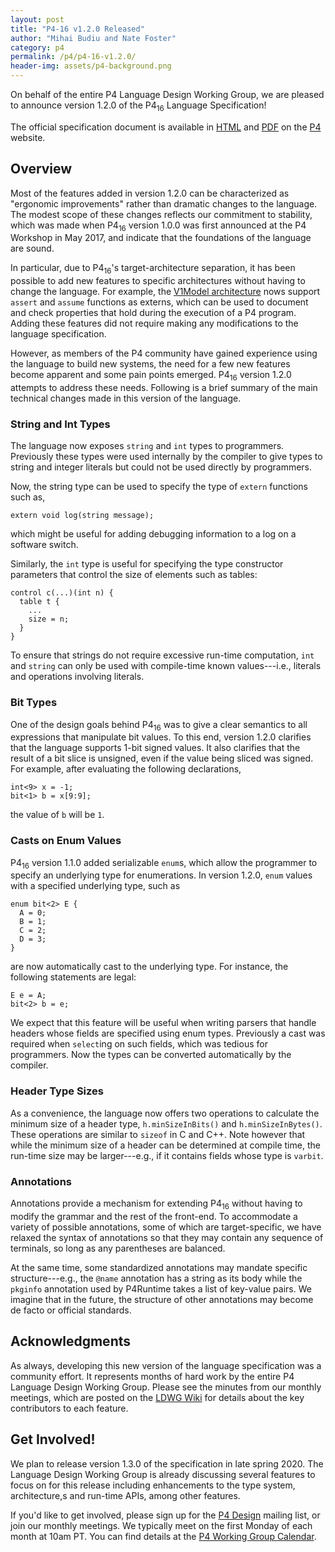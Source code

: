 ```yaml
---
layout: post
title: "P4-16 v1.2.0 Released"
author: "Mihai Budiu and Nate Foster"
category: p4
permalink: /p4/p4-16-v1.2.0/
header-img: assets/p4-background.png
---
```


On behalf of the entire P4 Language Design Working Group, we are
pleased to announce version 1.2.0 of the P4<sub>16</sub> Language
Specification! 

The official specification document is available in
[HTML](https://p4.org/p4-spec/docs/P4-16-v1.2.0.html) and
[PDF](https://p4.org/p4-spec/docs/P4-16-v1.2.0.pdf) on the
[P4](https://p4.org) website.

## Overview

Most of the features added in version 1.2.0 can be characterized as
"ergonomic improvements" rather than dramatic changes to the language.
The modest scope of these changes reflects our commitment to
stability, which was made when P4<sub>16</sub> version 1.0.0 was first
announced at the P4 Workshop in May 2017, and indicate that the
foundations of the language are sound. 

In particular, due to P4<sub>16</sub>'s target-architecture
separation, it has been possible to add new features to specific
architectures without having to change the language. For example, the
[V1Model
architecture](https://github.com/p4lang/p4c/blob/master/p4include/v1model.p4#L561)
nows support `assert` and `assume` functions as externs, which can be
used to document and check properties that hold during the execution
of a P4 program. Adding these features did not require making any
modifications to the language specification.

However, as members of the P4 community have gained experience using
the language to build new systems, the need for a few new features
become apparent and some pain points emerged. P4<sub>16</sub> version
1.2.0 attempts to address these needs. Following is a brief summary of
the main technical changes made in this version of the language.

### String and Int Types

The language now exposes `string` and `int` types to programmers.
Previously these types were used internally by the compiler to give
types to string and integer literals but could not be used directly by
programmers.

Now, the string type can be used to specify the type of `extern`
functions such as,
```
extern void log(string message);
``` 
which might be useful for adding debugging information to a log on a
software switch.

Similarly, the `int` type is useful for specifying the type
constructor parameters that control the size of elements such as
tables:
```
control c(...)(int n) {
  table t {
    ...
    size = n;
  } 
}
```
To ensure that strings do not require excessive run-time
computation, `int` and `string` can only be used with compile-time
known values---i.e., literals and operations involving literals.

### Bit Types

One of the design goals behind P4<sub>16</sub> was to give a clear
semantics to all expressions that manipulate bit values. To this end,
version 1.2.0 clarifies that the language supports 1-bit signed
values. It also clarifies that the result of a bit slice is unsigned,
even if the value being sliced was signed. For example, after
evaluating the following declarations,

```
int<9> x = -1;
bit<1> b = x[9:9];
```
the value of `b` will be `1`.

### Casts on Enum Values

P4<sub>16</sub> version 1.1.0 added serializable `enum`s, which allow
the programmer to specify an underlying type for enumerations. In
version 1.2.0, `enum` values with a specified underlying type, such as
```
enum bit<2> E {
  A = 0;
  B = 1;
  C = 2;
  D = 3;
}
```
are now automatically cast to the underlying type. For instance, the
following statements are legal:
```
E e = A;
bit<2> b = e;
```
We expect that this feature will be useful when writing parsers that
handle headers whose fields are specified using enum types. Previously
a cast was required when `select`ing on such fields, which was tedious
for programmers. Now the types can be converted automatically by the
compiler.

### Header Type Sizes

As a convenience, the language now offers two operations to calculate
the minimum size of a header type, `h.minSizeInBits()` and
`h.minSizeInBytes()`. These operations are similar to `sizeof` in C
and C++. Note however that while the minimum size of a header can be
determined at compile time, the run-time size may be larger---e.g., if
it contains fields whose type is `varbit`.

### Annotations

Annotations provide a mechanism for extending P4<sub>16</sub> without
having to modify the grammar and the rest of the front-end. To
accommodate a variety of possible annotations, some of which are
target-specific, we have relaxed the syntax of annotations so that
they may contain any sequence of terminals, so long as any parentheses
are balanced.

At the same time, some standardized annotations may mandate specific
structure---e.g., the `@name` annotation has a string as its body
while the `pkginfo` annotation used by P4Runtime takes a list of
key-value pairs. We imagine that in the future, the structure of other
annotations may become de facto or official standards.

## Acknowledgments

As always, developing this new version of the language specification
was a community effort. It represents months of hard work by the
entire P4 Language Design Working Group. Please see the minutes from
our monthly meetings, which are posted on the [LDWG
Wiki](https://github.com/p4lang/p4-spec/wiki/Language-Design-Working-Group)
for details about the key contributors to each feature.

## Get Involved!

We plan to release version 1.3.0 of the specification in late spring 2020. 
The Language Design Working Group is already discussing several
features to focus on for this release including enhancements to the
type system, architecture,s and run-time APIs, among other features.

If you'd like to get involved, please sign up for the [P4
Design](https://lists.p4.org/mailman/listinfo/p4-design_lists.p4.org)
mailing list, or join our monthly meetings. We typically meet on the
first Monday of each month at 10am PT. You can find details at the [P4
Working Group Calendar](https://calendar.google.com/calendar?cid=ajR0bzQycnNqcXRma3MwcWI3aWFoOGdvdXNAZ3JvdXAuY2FsZW5kYXIuZ29vZ2xlLmNvbQ).
